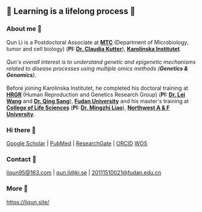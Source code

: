## 📌 Learning is a lifelong process 📌

### About me 🏃
Qun Li is a Postdoctoral Associate at [**MTC**](https://ki.se/mtc) (Department of Microbiology, tumor and cell biology) (**PI: [Dr. Claudia Kutter](https://www.scilifelab.se/researchers/claudia-kutter/)**), **[Karolinska Institutet](https://ki.se/)**. <br>
<br>
*Qun's overall interest is to understand genetic and epigenetic mechanisms related to disease processes using multiple omics methods (**Genetics & Genomics**)*. <br>
<br>
Before joining Karolinska Institutet, he completed his doctoral training at [**HRGR**](https://reprod-genet.fudan.edu.cn/) (Human Reproduction and Genetics Research Group) (**PI: [Dr. Lei Wang](https://reprod-genet.fudan.edu.cn/laben/c5/0f/c23194a247055/page.htm)** and **[Dr. Qing Sang](https://reprod-genet.fudan.edu.cn/laben/c5/10/c23194a247056/page.htm)**), **[Fudan University](https://www.fudan.edu.cn/)** and his master's training at **[College of Life Sciences](https://sm.nwafu.edu.cn/index.htm)** (**PI: [Dr. Mingzhi Liao](https://sm.nwafu.edu.cn/szdw/js2/389648.htm)**), **[Northwest A & F University](https://www.nwsuaf.edu.cn/)**. <br>


### Hi there 👋
[Google Scholar](https://scholar.google.com.hk/citations?hl=zh-CN&user=fk98shwAAAAJ&view_op=list_works&sortby=pubdate) | 
[PubMed](https://www.ncbi.nlm.nih.gov/myncbi/l.qun.1/bibliography/public/) | 
[ResearchGate](https://www.researchgate.net/profile/Qun-Li-43) | 
[ORCID](https://orcid.org/0000-0002-4734-712X)
[WOS](https://www.webofscience.com/wos/author/record/ABO-5028-2022)

### Contact 🙈
liqun95@163.com | 
qun.li@ki.se | 
20111510021@fudan.edu.cn

### More 🐣
https://liqun.site/

<!-- ![Qun's GitHub stats](https://github-readme-stats.vercel.app/api?username=QunATCG&show_icons=true&theme=radical) -->
<!--
**QunATCG/QunATCG** is a ✨ _special_ ✨ repository because its `README.md` (this file) appears on your GitHub profile.

Here are some ideas to get you started:

- 🔭 I’m currently working on ...
- 🌱 I’m currently learning ...
- 👯 I’m looking to collaborate on ...
- 🤔 I’m looking for help with ...
- 💬 Ask me about ...
- 📫 How to reach me: ...
- 😄 Pronouns: ...
- ⚡ Fun fact: ...
-->
